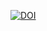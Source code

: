 
<a href="https://zenodo.org/badge/latestdoi/401511933"><img src="https://zenodo.org/badge/401511933.svg" alt="DOI"></a>
